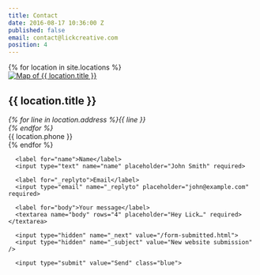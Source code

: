 ```yaml
---
title: Contact
date: 2016-08-17 10:36:00 Z
published: false
email: contact@lickcreative.com
position: 4
---
```


<div class="u-center-block u-center-block--large u-vertical-space">
  <div class="grid grid--gutter grid--center ">
    {% for location in site.locations %}
      <div class="grid__item grid__item--contact grid__item--gutter">
        <div class="card">
          <a href="{{ location.map_url }}" class="no-link-styles card__link">
            <div class="card__image">
              <img src="{{ location.image-1x }}" sizes="100vw, (min-width: 30em) 50vw, (min-width: 70em) 25vw" srcset="{{ location.image-1x }} 1x, {{ location.image-2x }} 2x" alt="Map of {{ location.title }}" />
            </div>
          </a>
          <div class="card__body">
            <h2 class="card__heading">{{ location.title }}</h2>
            <!-- Has to be on one line to avoid weird whitespace in final HTML -->
            <address>{% for line in location.address %}{{ line }}<br>{% endfor %}</address>
            <span>{{ location.phone }}</span>
          </div>
        </div>
      </div>
    {% endfor %}
  </div>
</div>

<div class="u-center-block u-center-block--medium u-center-block--outline">

  <form action="//formspree.io/{{ page.email }}" method="POST">

      <label for="name">Name</label>
      <input type="text" name="name" placeholder="John Smith" required>

      <label for="_replyto">Email</label>
      <input type="email" name="_replyto" placeholder="john@example.com" required>

      <label for="body">Your message</label>
      <textarea name="body" rows="4" placeholder="Hey Lick…" required></textarea>

      <input type="hidden" name="_next" value="/form-submitted.html">
      <input type="hidden" name="_subject" value="New website submission" />

      <input type="submit" value="Send" class="blue">

  </form>

</div>
